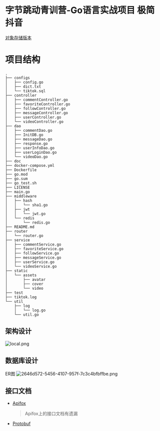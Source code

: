 # 字节跳动青训营-Go语言实战项目 极简抖音
[对象存储版本](https://github.com/RookiePeckEachOtherCode/tiktok/tree/oss)
# 项目结构
```
.
├── configs         
│   ├── config.go  
│   ├── dict.txt    
│   └── tiktok.sql  
├── controller
│   ├── commentController.go   
│   ├── favoriteController.go
│   ├── followController.go
│   ├── messageController.go
│   ├── userController.go
│   └── videoController.go
├── dao
│   ├── commentDao.go
│   ├── InitDB.go
│   ├── messageDao.go
│   ├── response.go
│   ├── userInfoDao.go
│   ├── userLoginDao.go
│   └── videoDao.go
├── doc
├── docker-compose.yml
├── Dockerfile
├── go.mod
├── go.sum
├── go_test.sh 
├── LICENSE
├── main.go
├── middleware
│   ├── hash
│   │   └── sha1.go
│   ├── jwt
│   │   └── jwt.go
│   └── redis
│       └── redis.go
├── README.md
├── router
│   └── router.go
├── service
│   ├── commentService.go
│   ├── favoriteService.go
│   ├── followService.go
│   ├── messageService.go
│   ├── userService.go
│   └── videoService.go
├── static
│   └── assets
│       ├── avatar
│       ├── cover
│       └── video
├── test
├── tiktok.log
└── util
    ├── log
    │   └── log.go
    └── util.go
```
## 架构设计
![local.png](https://img1.imgtp.com/2023/08/23/mpOa9thd.png)
## 数据库设计
ER图
![2646d572-5456-4107-957f-7c3c4bfbffbe.png](https://img1.imgtp.com/2023/08/23/vxQFOzRQ.png)
## 接口文档
- [Apifox](https://apifox.com/apidoc/shared-09d88f32-0b6c-4157-9d07-a36d32d7a75c/)
  > Apifox上的接口文档有遗漏
- [Protobuf](./doc/接口文档.md)
